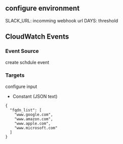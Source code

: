 ## configure environment

SLACK_URL: incomming webhook url
DAYS: threshold

## CloudWatch Events

### Event Source

create schdule event

### Targets
configure input

- Constant (JSON text)

```
{
  "fqdn_list": [
    "www.google.com",
    "www.amazon.com",
    "www.apple.com",
    "www.microsoft.com"
  ]
}
```
